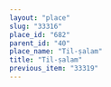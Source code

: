 ```yaml
---
layout: "place"
slug: "33316"
place_id: "682"
parent_id: "40"
place_name: "Til-ṣalam"
title: "Til-ṣalam"
previous_item: "33319"
---
```

